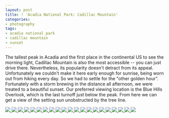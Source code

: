 ```yaml
---
layout: post
title: ! 'Acadia National Park: Cadillac Mountain'
categories:
- photography
tags:
- acadia national park
- cadillac mountain
- sunset
---
```

The tallest peak in Acadia and the first place in the continental US to see the morning light, Cadillac Mountain is also the most accessible -- you can just drive there.  Nevertheless, its popularity doesn't detract from its appeal.  Unfortunately we couldn't make it here early enough for sunrise, being worn out from hiking every day. So we had to settle for the "other golden hour".  Fortunately with a storm brewing in the distance all afternoon, we were treated to a beautiful sunset.  Our preferred viewing location is the Blue Hills Overlook, which is the last turnoff just below the peak. From here we can get a view of the setting sun unobstructed by the tree line.

<!-- Darkbox -->
<div class="darkbox">
<a href="http://yentran.isamonkey.org/gallery/acadia-cadillac/dsc_5356.jpg" data-darkbox="acadia-cadillac">
  <img src="http://yentran.isamonkey.org/gallery/acadia-cadillac/thumbs/dsc_5356.jpg" />
</a>
<a href="http://yentran.isamonkey.org/gallery/acadia-cadillac/dsc_5358.jpg" data-darkbox="acadia-cadillac">
  <img src="http://yentran.isamonkey.org/gallery/acadia-cadillac/thumbs/dsc_5358.jpg" />
</a>
<a href="http://yentran.isamonkey.org/gallery/acadia-cadillac/dsc_5369.jpg" data-darkbox="acadia-cadillac">
  <img src="http://yentran.isamonkey.org/gallery/acadia-cadillac/thumbs/dsc_5369.jpg" />
</a>
<a href="http://yentran.isamonkey.org/gallery/acadia-cadillac/dsc_5376.jpg" data-darkbox="acadia-cadillac">
  <img src="http://yentran.isamonkey.org/gallery/acadia-cadillac/thumbs/dsc_5376.jpg" />
</a>
<a href="http://yentran.isamonkey.org/gallery/acadia-cadillac/dsc_5377.jpg" data-darkbox="acadia-cadillac">
  <img src="http://yentran.isamonkey.org/gallery/acadia-cadillac/thumbs/dsc_5377.jpg" />
</a>
<a href="http://yentran.isamonkey.org/gallery/acadia-cadillac/dsc_5384.jpg" data-darkbox="acadia-cadillac">
  <img src="http://yentran.isamonkey.org/gallery/acadia-cadillac/thumbs/dsc_5384.jpg" />
</a>
<a href="http://yentran.isamonkey.org/gallery/acadia-cadillac/dsc_5387.jpg" data-darkbox="acadia-cadillac">
  <img src="http://yentran.isamonkey.org/gallery/acadia-cadillac/thumbs/dsc_5387.jpg" />
</a>
<a href="http://yentran.isamonkey.org/gallery/acadia-cadillac/dsc_5389.jpg" data-darkbox="acadia-cadillac">
  <img src="http://yentran.isamonkey.org/gallery/acadia-cadillac/thumbs/dsc_5389.jpg" />
</a>
<a href="http://yentran.isamonkey.org/gallery/acadia-cadillac/dsc_5397.jpg" data-darkbox="acadia-cadillac">
  <img src="http://yentran.isamonkey.org/gallery/acadia-cadillac/thumbs/dsc_5397.jpg" />
</a>
<a href="http://yentran.isamonkey.org/gallery/acadia-cadillac/dsc_5404.jpg" data-darkbox="acadia-cadillac">
  <img src="http://yentran.isamonkey.org/gallery/acadia-cadillac/thumbs/dsc_5404.jpg" />
</a>
<a href="http://yentran.isamonkey.org/gallery/acadia-cadillac/dsc_5410.jpg" data-darkbox="acadia-cadillac">
  <img src="http://yentran.isamonkey.org/gallery/acadia-cadillac/thumbs/dsc_5410.jpg" />
</a>
<a href="http://yentran.isamonkey.org/gallery/acadia-cadillac/dsc_5416.jpg" data-darkbox="acadia-cadillac">
  <img src="http://yentran.isamonkey.org/gallery/acadia-cadillac/thumbs/dsc_5416.jpg" />
</a>
<a href="http://yentran.isamonkey.org/gallery/acadia-cadillac/dsc_5420.jpg" data-darkbox="acadia-cadillac">
  <img src="http://yentran.isamonkey.org/gallery/acadia-cadillac/thumbs/dsc_5420.jpg" />
</a>
<a href="http://yentran.isamonkey.org/gallery/acadia-cadillac/dsc_5427.jpg" data-darkbox="acadia-cadillac">
  <img src="http://yentran.isamonkey.org/gallery/acadia-cadillac/thumbs/dsc_5427.jpg" />
</a>
<a href="http://yentran.isamonkey.org/gallery/acadia-cadillac/dsc_5430.jpg" data-darkbox="acadia-cadillac">
  <img src="http://yentran.isamonkey.org/gallery/acadia-cadillac/thumbs/dsc_5430.jpg" />
</a>
<a href="http://yentran.isamonkey.org/gallery/acadia-cadillac/dsc_5916.jpg" data-darkbox="acadia-cadillac">
  <img src="http://yentran.isamonkey.org/gallery/acadia-cadillac/thumbs/dsc_5916.jpg" />
</a>
<a href="http://yentran.isamonkey.org/gallery/acadia-cadillac/dsc_5918.jpg" data-darkbox="acadia-cadillac">
  <img src="http://yentran.isamonkey.org/gallery/acadia-cadillac/thumbs/dsc_5918.jpg" />
</a>
<a href="http://yentran.isamonkey.org/gallery/acadia-cadillac/dsc_5936.jpg" data-darkbox="acadia-cadillac">
  <img src="http://yentran.isamonkey.org/gallery/acadia-cadillac/thumbs/dsc_5936.jpg" />
</a>
<a href="http://yentran.isamonkey.org/gallery/acadia-cadillac/dsc_5946.jpg" data-darkbox="acadia-cadillac">
  <img src="http://yentran.isamonkey.org/gallery/acadia-cadillac/thumbs/dsc_5946.jpg" />
</a>
<a href="http://yentran.isamonkey.org/gallery/acadia-cadillac/dsc_5957.jpg" data-darkbox="acadia-cadillac">
  <img src="http://yentran.isamonkey.org/gallery/acadia-cadillac/thumbs/dsc_5957.jpg" />
</a>
<a href="http://yentran.isamonkey.org/gallery/acadia-cadillac/dsc_5966.jpg" data-darkbox="acadia-cadillac">
  <img src="http://yentran.isamonkey.org/gallery/acadia-cadillac/thumbs/dsc_5966.jpg" />
</a>

</div>
<!-- End darkbox -->